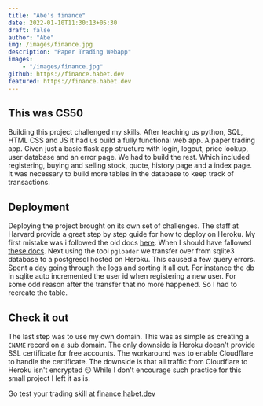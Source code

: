 ```yaml
---
title: "Abe's finance"
date: 2022-01-10T11:30:13+05:30
draft: false
author: "Abe"
img: /images/finance.jpg
description: "Paper Trading Webapp"
images:
    - "/images/finance.jpg"
github: https://finance.habet.dev
featured: https://finance.habet.dev
---
```



## This was CS50

Building this project challenged my skills. After teaching us python, SQL, HTML CSS and JS it had us build a fully functional web app. A paper trading app. Given just a basic flask app structure with login, logout, price lookup, user database and an error page. We had to build the rest. Which included registering, buying and selling stock, quote, history page and a index page. It was necessary to build more tables in the database to keep track of transactions.  

## Deployment

Deploying the project brought on its own set of challenges. The staff at Harvard provide a great step by step guide for how to deploy on Heroku. My first mistake was i followed the old docs [here](https://manual50.readthedocs.io/en/latest/heroku.html). When I should have fallowed [these docs](https://cs50.readthedocs.io/heroku/).
Next using the tool `pgloader` we transfer over from sqlite3 database to a postgresql hosted on Heroku. This caused a few query errors. Spent a day going through the logs and sorting it all out. For instance the db in sqlite auto incremented the user id when registering a new user. For some odd reason after the transfer that no more happened. So I had to recreate the table.

## Check it out

The last step was to use my own domain. This was as simple as creating a `CNAME` record on a sub domain.
The only downside is Heroku doesn't provide SSL certificate for free accounts.
The workaround was to enable Cloudflare to handle the certificate. The downside is that all traffic from Cloudflare to Heroku isn't encrypted ☹️  While I don't encourage such practice for this small project I left it as is.

Go test your trading skill at [finance.habet.dev](https://finance.habet.dev)
